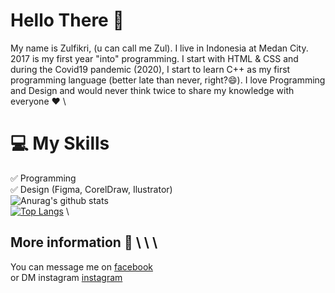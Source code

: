 # Hello There 👋
My name is Zulfikri, (u can call me Zul). I live in Indonesia at Medan City. 2017 is my first year "into" programming. I start with HTML & CSS and during the Covid19 pandemic (2020), I start to learn C++ as my first programming language (better late than never, right?😄). I love Programming and Design and would never think twice to share my knowledge with everyone ❤️
\
# :computer: My Skills
:white_check_mark: Programming \
:white_check_mark: Design (Figma, CorelDraw, Ilustrator)
\
![Anurag's github stats](https://github-readme-stats.vercel.app/api?username=ctrlbzul5&show_icons=true) \
[![Top Langs](https://github-readme-stats.vercel.app/api/top-langs/?username=ctrlbzul5&layout=compact)](https://github.com/anuraghazra/github-readme-stats) \

## More information :iphone: \ \ \
You can message me on [facebook](facebook.com/ZulfricRmd) \
or DM instagram [instagram](https://instagram.com/@zulfikriry5)

